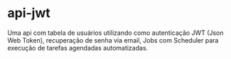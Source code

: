 # api-jwt
Uma api com tabela de usuários utilizando como autenticação  JWT (Json Web Token), recuperação de senha via email, Jobs com Scheduler para execução de tarefas agendadas automatizadas.

